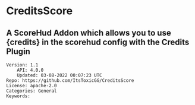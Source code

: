 # CreditsScore
## A ScoreHud Addon which allows you to use {credits} in the scorehud config with the Credits Plugin
```properties
Version: 1.1
    API: 4.0.0
    Updated: 03-08-2022 00:07:23 UTC
Repo: https://github.com/ItsToxicGG/CreditsScore
License: apache-2.0
Categories: General
Keywords: 
```